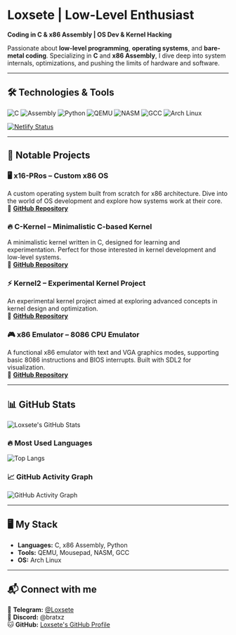 # Loxsete | Low-Level Enthusiast  
**Coding in C & x86 Assembly | OS Dev & Kernel Hacking**  

Passionate about **low-level programming**, **operating systems**, and **bare-metal coding**. Specializing in **C** and **x86 Assembly**, I dive deep into system internals, optimizations, and pushing the limits of hardware and software.  

---

## 🛠️ Technologies & Tools  
![C](https://img.shields.io/badge/-C-00599C?style=flat&logo=c&logoColor=white)
![Assembly](https://img.shields.io/badge/-x86_Assembly-8E0E00?style=flat&logo=assemblyscript&logoColor=white)
![Python](https://img.shields.io/badge/-Python-3776AB?style=flat&logo=python&logoColor=white)
![QEMU](https://img.shields.io/badge/-QEMU-FF6600?style=flat&logo=qemu&logoColor=white)
![NASM](https://img.shields.io/badge/-NASM-000000?style=flat&logo=nasm&logoColor=white)
![GCC](https://img.shields.io/badge/-GCC-00599C?style=flat&logo=gcc&logoColor=white)
![Arch Linux](https://img.shields.io/badge/-Arch_Linux-1793D1?style=flat&logo=arch-linux&logoColor=white)  

[![Netlify Status](https://api.netlify.com/api/v1/badges/f45d1319-c9c7-4102-8940-ccd060051fd5/deploy-status)](https://app.netlify.com/sites/startling-lollipop-94e180/deploys)

---

## 🚀 Notable Projects  

### 🖥️ x16-PRos – Custom x86 OS  
A custom operating system built from scratch for x86 architecture. Dive into the world of OS development and explore how systems work at their core.  
🔗 **[GitHub Repository](https://github.com/PRoX2011/x16-PRos)**  

### 🔥 C-Kernel – Minimalistic C-based Kernel  
A minimalistic kernel written in C, designed for learning and experimentation. Perfect for those interested in kernel development and low-level systems.  
🔗 **[GitHub Repository](https://github.com/Loxsete/C-kernel)**  

### ⚡ Kernel2 – Experimental Kernel Project  
An experimental kernel project aimed at exploring advanced concepts in kernel design and optimization.  
🔗 **[GitHub Repository](https://github.com/Loxsete/Kernel2)**  
### 🎮 x86 Emulator – 8086 CPU Emulator  
A functional x86 emulator with text and VGA graphics modes, supporting basic 8086 instructions and BIOS interrupts. Built with SDL2 for visualization.  
🔗 **[GitHub Repository](https://github.com/Loxsete/86emulator)**  

---

## 📊 GitHub Stats  
![Loxsete's GitHub Stats](https://github-readme-stats.vercel.app/api?username=Loxsete&show_icons=true&theme=radical)  

### 🔥 Most Used Languages  
![Top Langs](https://github-readme-stats.vercel.app/api/top-langs/?username=Loxsete&layout=compact&theme=radical)  

### 📈 GitHub Activity Graph  
![GitHub Activity Graph](https://github-readme-activity-graph.vercel.app/graph?username=Loxsete&theme=redical)  

---

## 🖥️ My Stack  
- **Languages:** C, x86 Assembly, Python  
- **Tools:** QEMU, Mousepad, NASM, GCC  
- **OS:** Arch Linux  

---

## 📬 Connect with me  
📢 **Telegram:** [@Loxsete](https://t.me/Loxsete)  
💬 **Discord:** @bratxz  
🐱 **GitHub:** [Loxsete's GitHub Profile](https://github.com/Loxsete)
